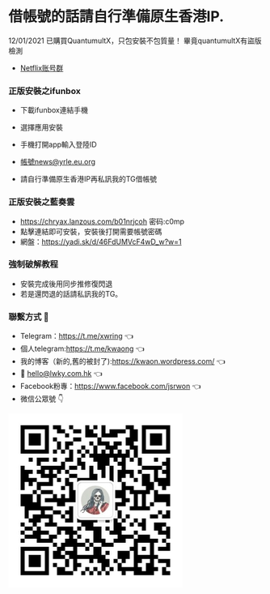 # 借帳號的話請自行準備原生香港IP.
12/01/2021 已購買QuantumultX，只包安裝不包質量！ 畢竟quantumultX有盜版檢測
- [Netflix账号群](https://t.me/joinchat/PaJclxPQqIVnOFgXFSHC-w)

### 正版安裝之ifunbox
- 下載ifunbox連結手機
- 選擇應用安裝
- 手機打開app輸入登陸ID

- 帳號news@yrle.eu.org
- 請自行準備原生香港IP再私訊我的TG借帳號

### 正版安裝之藍奏雲
- https://chryax.lanzous.com/b01nrjcoh  密码:c0mp
- 點擊連結即可安裝，安裝後打開需要帳號密碼
- 網盤：https://yadi.sk/d/46FdUMVcF4wD_w?w=1

### 強制破解教程
- 安裝完成後用同步推修復閃退
- 若是還閃退的話請私訊我的TG。


### 聯繫方式 :bell:

- Telegram：https://t.me/xwring :point_left:
- 個人telegram:https://t.me/kwaong 👈
- 我的博客（新的,舊的被封了):https://kwaon.wordpress.com/ 👈
- :email: hello@lwky.com.hk :point_left:
- Facebook粉專：https://www.facebook.com/jsrwon :point_left:
- 微信公眾號 :point_down:

![image](https://github.com/hkjswong/shadowsocksR-setup/blob/master/%E5%BE%AE%E4%BF%A1%E5%85%AC%E7%9C%BE%E8%99%9F.jpg)
